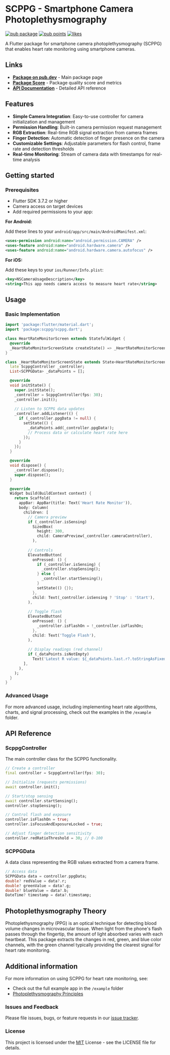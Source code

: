 <!-- 
This README describes the package. If you publish this package to pub.dev,
this README's contents appear on the landing page for your package.

For information about how to write a good package README, see the guide for
[writing package pages](https://dart.dev/tools/pub/writing-package-pages). 

For general information about developing packages, see the Dart guide for
[creating packages](https://dart.dev/guides/libraries/create-packages)
and the Flutter guide for
[developing packages and plugins](https://flutter.dev/to/develop-packages). 
-->

# SCPPG - Smartphone Camera Photoplethysmography

[![pub package](https://img.shields.io/pub/v/scppg.svg)](https://pub.dev/packages/scppg)
[![pub points](https://img.shields.io/pub/points/scppg)](https://pub.dev/packages/scppg/score)
[![likes](https://img.shields.io/pub/likes/scppg)](https://pub.dev/packages/scppg/score)

A Flutter package for smartphone camera photoplethysmography (SCPPG) that enables heart rate monitoring using smartphone cameras.

## Links

- **[Package on pub.dev](https://pub.dev/packages/scppg)** - Main package page
- **[Package Score](https://pub.dev/packages/scppg/score)** - Package quality score and metrics
- **[API Documentation](https://pub.dev/documentation/scppg/latest/)** - Detailed API reference

## Features

- **Simple Camera Integration**: Easy-to-use controller for camera initialization and management
- **Permission Handling**: Built-in camera permission request management
- **RGB Extraction**: Real-time RGB signal extraction from camera frames
- **Finger Detection**: Automatic detection of finger presence on the camera
- **Customizable Settings**: Adjustable parameters for flash control, frame rate and detection thresholds
- **Real-time Monitoring**: Stream of camera data with timestamps for real-time analysis

## Getting started

### Prerequisites

- Flutter SDK 3.7.2 or higher
- Camera access on target devices
- Add required permissions to your app:

**For Android:**

Add these lines to your `android/app/src/main/AndroidManifest.xml`:

```xml
<uses-permission android:name="android.permission.CAMERA" />
<uses-feature android:name="android.hardware.camera" />
<uses-feature android:name="android.hardware.camera.autofocus" />
```

**For iOS:**

Add these keys to your `ios/Runner/Info.plist`:

```xml
<key>NSCameraUsageDescription</key>
<string>This app needs camera access to measure heart rate</string>
```

## Usage

### Basic Implementation

```dart
import 'package:flutter/material.dart';
import 'package:scppg/scppg.dart';

class HeartRateMonitorScreen extends StatefulWidget {
  @override
  _HeartRateMonitorScreenState createState() => _HeartRateMonitorScreenState();
}

class _HeartRateMonitorScreenState extends State<HeartRateMonitorScreen> {
  late ScppgController _controller;
  List<SCPPGData> _dataPoints = [];

  @override
  void initState() {
    super.initState();
    _controller = ScppgController(fps: 30);
    _controller.init();
    
    // Listen to SCPPG data updates
    _controller.addListener(() {
      if (_controller.ppgData != null) {
        setState(() {
          _dataPoints.add(_controller.ppgData!);
          // Process data or calculate heart rate here
        });
      }
    });
  }

  @override
  void dispose() {
    _controller.dispose();
    super.dispose();
  }

  @override
  Widget build(BuildContext context) {
    return Scaffold(
      appBar: AppBar(title: Text('Heart Rate Monitor')),
      body: Column(
        children: [
          // Camera preview
          if (_controller.isSensing)
            SizedBox(
              height: 300,
              child: CameraPreview(_controller.cameraController),
            ),
          
          // Controls
          ElevatedButton(
            onPressed: () {
              if (_controller.isSensing) {
                _controller.stopSensing();
              } else {
                _controller.startSensing();
              }
              setState(() {});
            },
            child: Text(_controller.isSensing ? 'Stop' : 'Start'),
          ),
          
          // Toggle flash
          ElevatedButton(
            onPressed: () {
              _controller.isFlashOn = !_controller.isFlashOn;
            },
            child: Text('Toggle Flash'),
          ),
          
          // Display readings (red channel)
          if (_dataPoints.isNotEmpty)
            Text('Latest R value: ${_dataPoints.last.r?.toStringAsFixed(2)}'),
        ],
      ),
    );
  }
}
```

### Advanced Usage

For more advanced usage, including implementing heart rate algorithms, charts, and signal processing, check out the examples in the `/example` folder.

## API Reference

### ScppgController

The main controller class for the SCPPG functionality.

```dart
// Create a controller
final controller = ScppgController(fps: 30);

// Initialize (requests permissions)
await controller.init();

// Start/stop sensing
await controller.startSensing();
controller.stopSensing();

// Control flash and exposure
controller.isFlashOn = true;
controller.isFocusAndExposureLocked = true;

// Adjust finger detection sensitivity
controller.redRatioThreshold = 30; // 0-100
```

### SCPPGData

A data class representing the RGB values extracted from a camera frame.

```dart
// Access data
SCPPGData data = controller.ppgData;
double? redValue = data?.r;
double? greenValue = data?.g;
double? blueValue = data?.b;
DateTime? timestamp = data?.timestamp;
```

## Photoplethysmography Theory

Photoplethysmography (PPG) is an optical technique for detecting blood volume changes in microvascular tissue. When light from the phone's flash passes through the fingertip, the amount of light absorbed varies with each heartbeat. This package extracts the changes in red, green, and blue color channels, with the green channel typically providing the clearest signal for heart rate monitoring.

## Additional information

For more information on using SCPPG for heart rate monitoring, see:

- Check out the full example app in the `/example` folder
- [Photoplethysmography Principles](https://en.wikipedia.org/wiki/Photoplethysmogram)

### Issues and Feedback

Please file issues, bugs, or feature requests in our [issue tracker](https://github.com/dcajal/scppg/issues).

### License

This project is licensed under the [MIT](LICENSE) License - see the LICENSE file for details.
